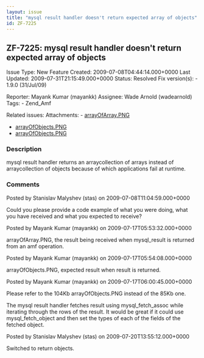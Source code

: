 ```yaml
---
layout: issue
title: "mysql result handler doesn't return expected array of objects"
id: ZF-7225
---
```


ZF-7225: mysql result handler doesn't return expected array of objects
----------------------------------------------------------------------

 Issue Type: New Feature Created: 2009-07-08T04:44:14.000+0000 Last Updated: 2009-07-31T21:15:49.000+0000 Status: Resolved Fix version(s): - 1.9.0 (31/Jul/09)
 
 Reporter:  Mayank Kumar (mayankk)  Assignee:  Wade Arnold (wadearnold)  Tags: - Zend\_Amf
 
 Related issues: 
 Attachments: - [arrayOfArray.PNG](/issues/secure/attachment/12083/arrayOfArray.PNG)
- [arrayOfObjects.PNG](/issues/secure/attachment/12085/arrayOfObjects.PNG)
- [arrayOfObjects.PNG](/issues/secure/attachment/12084/arrayOfObjects.PNG)
 
### Description

mysql result handler returns an arraycollection of arrays instead of arraycollection of objects because of which applications fail at runtime.

 

 

### Comments

Posted by Stanislav Malyshev (stas) on 2009-07-08T11:04:59.000+0000

Could you please provide a code example of what you were doing, what you have received and what you expected to receive?

 

 

Posted by Mayank Kumar (mayankk) on 2009-07-17T05:53:32.000+0000

arrayOfArray.PNG, the result being received when mysql\_result is returned from an amf operation.

 

 

Posted by Mayank Kumar (mayankk) on 2009-07-17T05:54:08.000+0000

arrayOfObjects.PNG, expected result when result is returned.

 

 

Posted by Mayank Kumar (mayankk) on 2009-07-17T06:00:45.000+0000

Please refer to the 104Kb arrayOfObjects.PNG instead of the 85Kb one.

The mysql result handler fetches result using mysql\_fetch\_assoc while iterating through the rows of the result. It would be great if it could use mysql\_fetch\_object and then set the types of each of the fields of the fetched object.

 

 

Posted by Stanislav Malyshev (stas) on 2009-07-20T13:55:12.000+0000

Switched to return objects.

 

 